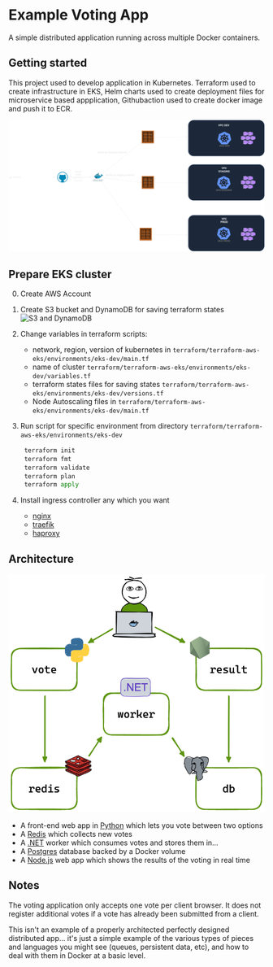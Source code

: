 # Example Voting App

A simple distributed application running across multiple Docker containers.

## Getting started

This project used to develop application in Kubernetes. Terraform used to create infrastructure in EKS, Helm charts used to create deployment files for microservice based appplication, Githubaction used to create docker image and push it to ECR. 

![Git branching strategy for microservice - diagram](eks.drawio.png)

## Prepare EKS cluster 

0. Create AWS Account
1. Create S3 bucket and DynamoDB for saving terraform states  ![S3 and DynamoDB](https://hackernoon.com/deploying-a-terraform-remote-state-backend-with-aws-s3-and-dynamodb)
2. Change variables in terraform scripts:
    - network, region, version of kubernetes  in `terraform/terraform-aws-eks/environments/eks-dev/main.tf`
    - name of cluster `terraform/terraform-aws-eks/environments/eks-dev/variables.tf`
    - terraform states files for saving states `terraform/terraform-aws-eks/environments/eks-dev/versions.tf`
    - Node Autoscaling files in `terraform/terraform-aws-eks/environments/eks-dev/main.tf`

3. Run script for specific environment from directory `terraform/terraform-aws-eks/environments/eks-dev`

   ```python
    terraform init
    terraform fmt
    terraform validate
    terraform plan
    terraform apply
   
   ```

4. Install ingress controller any which you want

   - [nginx](https://docs.aws.amazon.com/AmazonCloudWatch/latest/monitoring/ContainerInsights-Prometheus-Sample-Workloads-nginx.html) 
   - [traefik](https://saturncloud.io/blog/getting-started-with-traefik-ingress-controller-for-kubernetes-aws-eks/)
   - [haproxy](https://www.haproxy.com/documentation/kubernetes/latest/community/install/aws/)



## Architecture

![Architecture diagram](architecture.excalidraw.png)

* A front-end web app in [Python](/vote) which lets you vote between two options
* A [Redis](https://hub.docker.com/_/redis/) which collects new votes
* A [.NET](/worker/) worker which consumes votes and stores them in…
* A [Postgres](https://hub.docker.com/_/postgres/) database backed by a Docker volume
* A [Node.js](/result) web app which shows the results of the voting in real time

## Notes

The voting application only accepts one vote per client browser. It does not register additional votes if a vote has already been submitted from a client.

This isn't an example of a properly architected perfectly designed distributed app... it's just a simple
example of the various types of pieces and languages you might see (queues, persistent data, etc), and how to
deal with them in Docker at a basic level.
